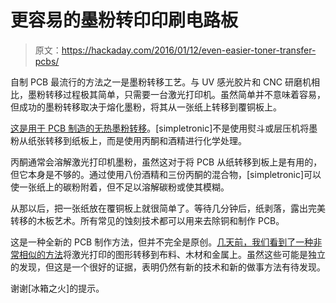 # 更容易的墨粉转印印刷电路板

> 原文：<https://hackaday.com/2016/01/12/even-easier-toner-transfer-pcbs/>

自制 PCB 最流行的方法之一是墨粉转移工艺。与 UV 感光胶片和 CNC 研磨机相比，墨粉转移过程极其简单，只需要一台激光打印机。虽然简单并不意味着容易，但成功的墨粉转移取决于熔化墨粉，将其从一张纸上转移到覆铜板上。

[这是用于 PCB 制造的无热墨粉转移](http://www.instructables.com/id/Heatless-cold-Toner-Transfer-for-PCB-Making/?ALLSTEPS)。[simpletronic]不是使用熨斗或层压机将墨粉从纸张转移到纸板上，而是使用丙酮和酒精进行化学处理。

丙酮通常会溶解激光打印机墨粉，虽然这对于将 PCB 从纸转移到板上是有用的，但它本身是不够的。通过使用八份酒精和三份丙酮的混合物，[simpletronic]可以使一张纸上的碳粉附着，但不足以溶解碳粉或使其模糊。

从那以后，把一张纸放在覆铜板上就很简单了。等待几分钟后，纸剥落，露出完美转移的木板艺术。所有常见的蚀刻技术都可以用来去除铜和制作 PCB。

这是一种全新的 PCB 制作方法，但并不完全是原创。[几天前，我们看到了一种非常相似的方法](http://hackaday.com/2016/01/07/using-acetone-to-create-print-transfers/)将激光打印的图形转移到布料、木材和金属上。虽然这些可能是独立的发现，但这是一个很好的证据，表明仍然有新的技术和新的做事方法有待发现。

谢谢[冰箱之火]的提示。